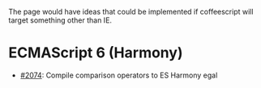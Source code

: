 The page would have ideas that could be implemented if coffeescript will target something other than IE.

# ECMAScript 6 (Harmony)
* [#2074](jashkenas/coffee-script#2074): Compile comparison operators to ES Harmony egal